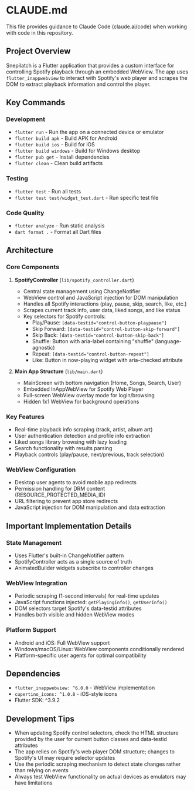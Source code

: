 # CLAUDE.md

This file provides guidance to Claude Code (claude.ai/code) when working with code in this repository.

## Project Overview
Snepilatch is a Flutter application that provides a custom interface for controlling Spotify playback through an embedded WebView. The app uses `flutter_inappwebview` to interact with Spotify's web player and scrapes the DOM to extract playback information and control the player.

## Key Commands

### Development
- `flutter run` - Run the app on a connected device or emulator
- `flutter build apk` - Build APK for Android
- `flutter build ios` - Build for iOS
- `flutter build windows` - Build for Windows desktop
- `flutter pub get` - Install dependencies
- `flutter clean` - Clean build artifacts

### Testing
- `flutter test` - Run all tests
- `flutter test test/widget_test.dart` - Run specific test file

### Code Quality
- `flutter analyze` - Run static analysis
- `dart format .` - Format all Dart files

## Architecture

### Core Components

1. **SpotifyController** (`lib/spotify_controller.dart`)
   - Central state management using ChangeNotifier
   - WebView control and JavaScript injection for DOM manipulation
   - Handles all Spotify interactions (play, pause, skip, search, like, etc.)
   - Scrapes current track info, user data, liked songs, and like status
   - Key selectors for Spotify controls:
     - Play/Pause: `[data-testid="control-button-playpause"]`
     - Skip Forward: `[data-testid="control-button-skip-forward"]`
     - Skip Back: `[data-testid="control-button-skip-back"]`
     - Shuffle: Button with aria-label containing "shuffle" (language-agnostic)
     - Repeat: `[data-testid="control-button-repeat"]`
     - Like: Button in now-playing widget with aria-checked attribute

2. **Main App Structure** (`lib/main.dart`)
   - MainScreen with bottom navigation (Home, Songs, Search, User)
   - Embedded InAppWebView for Spotify Web Player
   - Full-screen WebView overlay mode for login/browsing
   - Hidden 1x1 WebView for background operations

### Key Features
- Real-time playback info scraping (track, artist, album art)
- User authentication detection and profile info extraction
- Liked songs library browsing with lazy loading
- Search functionality with results parsing
- Playback controls (play/pause, next/previous, track selection)

### WebView Configuration
- Desktop user agents to avoid mobile app redirects
- Permission handling for DRM content (RESOURCE_PROTECTED_MEDIA_ID)
- URL filtering to prevent app store redirects
- JavaScript injection for DOM manipulation and data extraction

## Important Implementation Details

### State Management
- Uses Flutter's built-in ChangeNotifier pattern
- SpotifyController acts as a single source of truth
- AnimatedBuilder widgets subscribe to controller changes

### WebView Integration
- Periodic scraping (1-second intervals) for real-time updates
- JavaScript functions injected: `getPlayingInfo()`, `getUserInfo()`
- DOM selectors target Spotify's data-testid attributes
- Handles both visible and hidden WebView modes

### Platform Support
- Android and iOS: Full WebView support
- Windows/macOS/Linux: WebView components conditionally rendered
- Platform-specific user agents for optimal compatibility

## Dependencies
- `flutter_inappwebview: ^6.0.0` - WebView implementation
- `cupertino_icons: ^1.0.8` - iOS-style icons
- Flutter SDK: ^3.9.2

## Development Tips
- When updating Spotify control selectors, check the HTML structure provided by the user for current button classes and data-testid attributes
- The app relies on Spotify's web player DOM structure; changes to Spotify's UI may require selector updates
- Use the periodic scraping mechanism to detect state changes rather than relying on events
- Always test WebView functionality on actual devices as emulators may have limitations
